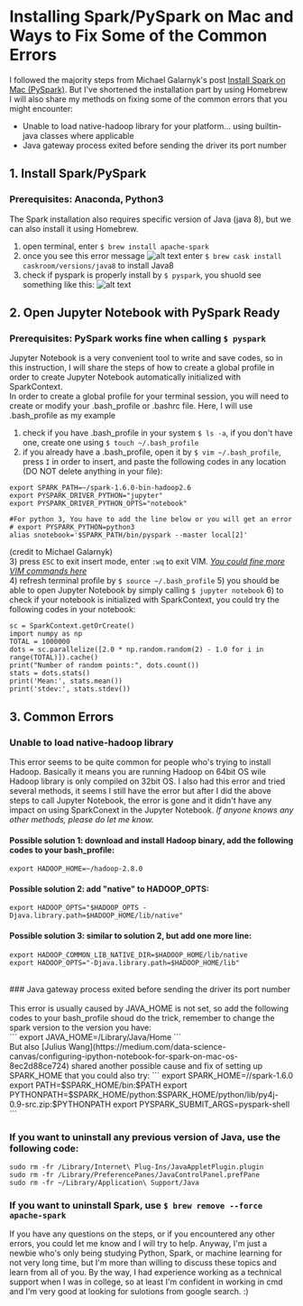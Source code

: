 # Installing Spark/PySpark on Mac and Ways to Fix Some of the Common Errors
I followed the majority steps from Michael Galarnyk's post [Install Spark on Mac (PySpark)](https://medium.com/@GalarnykMichael/install-spark-on-mac-pyspark-453f395f240b). But I've shortened the installation part by using Homebrew <br>
I will also share my methods on fixing some of the common errors that you might encounter:
- Unable to load native-hadoop library for your platform… using builtin-java classes where applicable
- Java gateway process exited before sending the driver its port number

## 1. Install Spark/PySpark
### Prerequisites: Anaconda, Python3
The Spark installation also requires specific version of Java (java 8), but we can also install it using Homebrew.
1) open terminal, enter `$ brew install apache-spark`
2) once you see this error message ![alt text](https://github.com/yajieli912/Spark_PySpark/blob/master/images/fullsizeoutput_f7c.jpeg?raw=true) enter `$ brew cask install caskroom/versions/java8` to install Java8
3) check if pyspark is properly install by `$ pyspark`, you shuold see something like this: ![alt text](https://github.com/yajieli912/Spark_PySpark/blob/master/images/pyspark.jpg?raw=true)

## 2. Open Jupyter Notebook with PySpark Ready
### Prerequisites: PySpark works fine when calling `$ pyspark`
Jupyter Notebook is a very convenient tool to write and save codes, so in this instruction, I will share the steps of how to create a global profile in order to create Jupyter Notebook automatically initialized with SparkContext. <br>
In order to create a global profile for your terminal session, you will need to create or modify your .bash_profile or .bashrc file. Here, I will use .bash_profile as my example<br>
1) check if you have .bash_profile in your system `$ ls -a`, if you don't have one, create one using `$ touch ~/.bash_profile`
2) if you already have a .bash_profile, open it by `$ vim ~/.bash_profile`, press `I` in order to insert, and paste the following codes in any location (DO NOT delete anything in your file):
```
export SPARK_PATH=~/spark-1.6.0-bin-hadoop2.6 
export PYSPARK_DRIVER_PYTHON="jupyter" 
export PYSPARK_DRIVER_PYTHON_OPTS="notebook" 

#For python 3, You have to add the line below or you will get an error
# export PYSPARK_PYTHON=python3
alias snotebook='$SPARK_PATH/bin/pyspark --master local[2]'
```
(credit to Michael Galarnyk)<br>
3) press `ESC` to exit insert mode, enter `:wq` to exit VIM. *[You could fine more VIM commands here](http://www.radford.edu/~mhtay/CPSC120/VIM_Editor_Commands.htm)*<br>
4) refresh terminal profile by `$ source ~/.bash_profile`
5) you should be able to open Jupyter Notebook by simply calling `$ jupyter notebook`
6) to check if your notebook is initialized with SparkContext, you could try the following codes in your notebook:
```
sc = SparkContext.getOrCreate()
import numpy as np
TOTAL = 1000000
dots = sc.parallelize([2.0 * np.random.random(2) - 1.0 for i in range(TOTAL)]).cache()
print("Number of random points:", dots.count())
stats = dots.stats()
print('Mean:', stats.mean())
print('stdev:', stats.stdev())
```

## 3. Common Errors
### Unable to load native-hadoop library
This error seems to be quite common for people who's trying to install Hadoop. Basically it means you are running Hadoop on 64bit OS wile Hadoop library is only compiled on 32bit OS. I also had this error and tried several methods, it seems I still have the error but after I did the above steps to call Jupyter Notebook, the error is gone and it didn't have any impact on using SparkConext in the Jupyter Notebook. _If anyone knows any other methods, please do let me know._<br>
#### Possible solution 1: download and install Hadoop binary, add the following codes to your bash_profile:<br>
```
export HADOOP_HOME=~/hadoop-2.8.0
```
#### Possible solution 2: add "native" to HADOOP_OPTS:<br>
```
export HADOOP_OPTS="$HADOOP_OPTS -Djava.library.path=$HADOOP_HOME/lib/native"
```
#### Possible solution 3: similar to solution 2, but add one more line:<br>
```
export HADOOP_COMMON_LIB_NATIVE_DIR=$HADOOP_HOME/lib/native
export HADOOP_OPTS="-Djava.library.path=$HADOOP_HOME/lib"
```
<br>
### Java gateway process exited before sending the driver its port number <br>
<br>
This error is usually caused by JAVA_HOME is not set, so add the following codes to your bash_profile shoud do the trick, remember to change the spark version to the version you have:<br>
```
export JAVA_HOME=/Library/Java/Home
```
<br>
But also [Julius Wang](https://medium.com/data-science-canvas/configuring-ipython-notebook-for-spark-on-mac-os-8ec2d88ce724) shared another possible cause and fix of setting up SPARK_HOME that you could also try:  
```
export SPARK_HOME=/<your spark installation location>/spark-1.6.0
export PATH=$SPARK_HOME/bin:$PATH
export PYTHONPATH=$SPARK_HOME/python:$SPARK_HOME/python/lib/py4j-0.9-src.zip:$PYTHONPATH
export PYSPARK_SUBMIT_ARGS=pyspark-shell
```

### If you want to uninstall any previous version of Java, use the following code:<br>
```
sudo rm -fr /Library/Internet\ Plug-Ins/JavaAppletPlugin.plugin 
sudo rm -fr /Library/PreferencePanes/JavaControlPanel.prefPane 
sudo rm -fr ~/Library/Application\ Support/Java
```

### If you want to uninstall Spark, use `$ brew remove --force apache-spark`

If you have any questions on the steps, or if you encountered any other errors, you could let me know and I will try to help. Anyway, I'm just a newbie who's only being studying Python, Spark, or machine learning for not very long time, but I'm more than willing to discuss these topics and learn from all of you. By the way, I had experience working as a technical support when I was in college, so at least I'm confident in working in cmd and I'm very good at looking for sulotions from google search. :)
